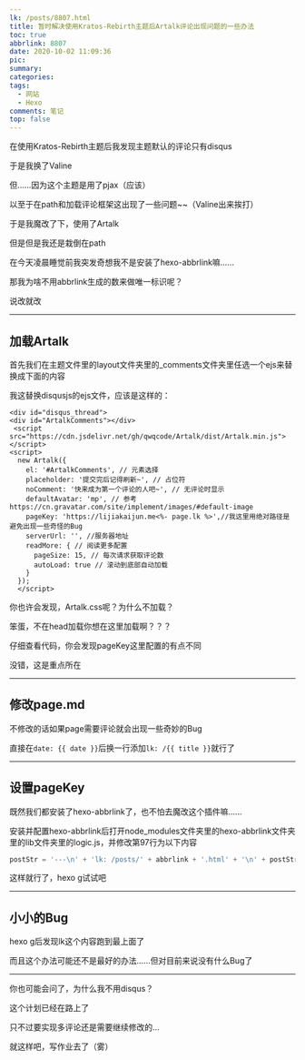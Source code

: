 ```yaml
---
lk: /posts/8807.html
title: 暂时解决使用Kratos-Rebirth主题后Artalk评论出现问题的一些办法
toc: true
abbrlink: 8807
date: 2020-10-02 11:09:36
pic:
summary:
categories:
tags:
  - 网站
  - Hexo
comments: 笔记
top: false
---
```


在使用Kratos-Rebirth主题后我发现主题默认的评论只有disqus

于是我换了Valine

但......因为这个主题是用了pjax（应该）

以至于在path和加载评论框架这出现了一些问题~~（Valine出来挨打）

<!-- more -->

于是我魔改了下，使用了Artalk

但是但是我还是栽倒在path

在今天凌晨睡觉前我突发奇想我不是安装了hexo-abbrlink嘛......

那我为啥不用abbrlink生成的数来做唯一标识呢？

说改就改

<!--more-->

---

## 加载Artalk

首先我们在主题文件里的layout文件夹里的_comments文件夹里任选一个ejs来替换成下面的内容

我这替换disqusjs的ejs文件，应该是这样的：

````ejs
<div id="disqus_thread">
<div id="ArtalkComments"></div>
 <script src="https://cdn.jsdelivr.net/gh/qwqcode/Artalk/dist/Artalk.min.js"></script>
<script>
  new Artalk({
    el: '#ArtalkComments', // 元素选择
    placeholder: '提交完后记得刷新~', // 占位符
    noComment: '快来成为第一个评论的人吧~', // 无评论时显示
    defaultAvatar: 'mp', // 参考 https://cn.gravatar.com/site/implement/images/#default-image
    pageKey: 'https://lijiakaijun.me<%- page.lk %>',//我这里用绝对路径是避免出现一些奇怪的Bug
    serverUrl: '', //服务器地址
    readMore: { // 阅读更多配置
      pageSize: 15, // 每次请求获取评论数
      autoLoad: true // 滚动到底部自动加载
    }
  });
  </script>
````

你也许会发现，Artalk.css呢？为什么不加载？

笨蛋，不在head加载你想在这里加载啊？？？

仔细查看代码，你会发现pageKey这里配置的有点不同

没错，这是重点所在

---

## 修改page.md

不修改的话如果page需要评论就会出现一些奇妙的Bug

直接在`date: {{ date }}`后换一行添加`lk: /{{ title }}`就行了

---

## 设置pageKey

既然我们都安装了hexo-abbrlink了，也不怕去魔改这个插件嘛......

安装并配置hexo-abbrlink后打开node_modules文件夹里的hexo-abbrlink文件夹里的lib文件夹里的logic.js，并修改第97行为以下内容

````js
postStr = '---\n' + 'lk: /posts/' + abbrlink + '.html' + '\n' + postStr;
````

这样就行了，hexo g试试吧

---

## 小小的Bug

hexo g后发现lk这个内容跑到最上面了

而且这个办法可能还不是最好的办法......但对目前来说没有什么Bug了

---

你也可能会问了，为什么我不用disqus？

这个计划已经在路上了

只不过要实现多评论还是需要继续修改的...

就这样吧，写作业去了（雾）